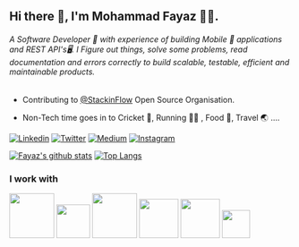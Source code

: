 ## Hi there 👋, I'm Mohammad Fayaz 🧑‍💻.

###### A Software Developer 🚀 with experience of building Mobile 📱 applications and REST API's🖥. I Figure out things, solve some problems, read documentation and errors correctly to build scalable, testable, efficient and maintainable products. 


* Contributing to [@StackinFlow](https://github.com/stackinflow) Open Source Organisation.

* Non-Tech time goes in to  Cricket 🏏, Running 🏃‍♂️ , Food 🍜, Travel 🌏 ....


[![Linkedin](https://img.shields.io/badge/LinkedIn-blue.svg?style=for-the-badge&logo=linkedin)](https://www.linkedin.com/in/fayaz07/)
[![Twitter](https://img.shields.io/badge/Twitter-skyblue.svg?style=for-the-badge&logo=twitter)](https://twitter.com/fayaz7_)
[![Medium](https://img.shields.io/badge/medium-black.svg?style=for-the-badge&logo=medium)](https://medium.com/@fayaz07)
[![Instagram](https://img.shields.io/badge/Instagram-gray.svg?style=for-the-badge&logo=instagram)](https://www.instagram.com/fayaz_7_/)

[![Fayaz's github stats](https://github-readme-stats.vercel.app/api?username=fayaz07&count_private=true&bg_color=30,e96443,904e95&title_color=fff&text_color=fff&show_icons=true)](https://github.com/fayaz07/)  [![Top Langs](https://github-readme-stats.vercel.app/api/top-langs/?username=fayaz07&layout=compact&count_private=true)](https://github.com/fayaz07/)

### I work with

<img src="https://storage.googleapis.com/gweb-uniblog-publish-prod/images/Android_symbol_green_2.max-1500x1500.png" height="80px"/> <img src="https://upload.wikimedia.org/wikipedia/commons/thumb/d/d9/Node.js_logo.svg/1200px-Node.js_logo.svg.png" height="60px"/> <img src="https://cdn-media-1.freecodecamp.org/images/0*CPTNvq87xG-sUGdx.png" height="80px"/> <img src="https://webassets.mongodb.com/_com_assets/cms/mongodb_logo1-76twgcu2dm.png" height="70px"/> <img src="https://jwt.io/img/logo-asset.svg" height="70px"/> <img src="https://flutter.dev/assets/flutter-lockup-1caf6476beed76adec3c477586da54de6b552b2f42108ec5bc68dc63bae2df75.png" height="50px"/>


